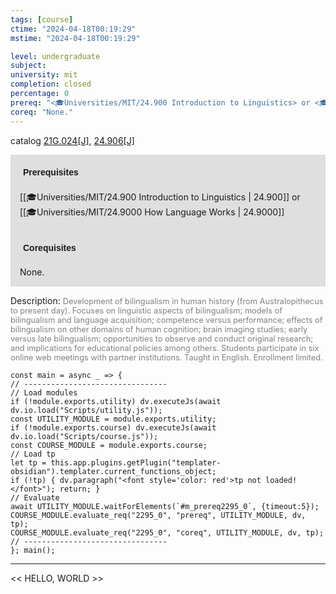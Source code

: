 ```yaml
---
tags: [course]
ctime: "2024-04-18T00:19:29"
mstime: "2024-04-18T00:19:29"

level: undergraduate
subject: 
university: mit
completion: closed
percentage: 0
prereq: "<🎓Universities/MIT/24.900 Introduction to Linguistics> or <🎓Universities/MIT/24.9000 How Language Works>"
coreq: "None."
---
```


catalog [21G.024[J]](http://student.mit.edu/catalog/m21Ga.html#21G.024), [24.906[J]](http://student.mit.edu/catalog/m24b.html#24.906)

<span style="display: block; padding: 15px; background-color: rgb(100, 100, 100, 0.2);"><font id="m_prereq2295_0" style="display: block; font-family: Arial, sans-serif; font-weight: bold; padding: 5px">Prerequisites</font><br><span id="prereq2295_0">[[🎓Universities/MIT/24.900 Introduction to Linguistics | 24.900]] or [[🎓Universities/MIT/24.9000 How Language Works | 24.9000]]</span></span>
<span style="display: block; padding: 15px; background-color: rgb(100, 100, 100, 0.2);"><font id="m_coreq2295_0" style="display: block; font-family: Arial, sans-serif; font-weight: bold; padding: 5px">Corequisites</font><br><span id="coreq2295_0">None.</span></span>

<font style="">Description:</font>
<font style="color: grey; font-size: 0.8rem;">Development of bilingualism in human history (from Australopithecus to present day). Focuses on linguistic aspects of bilingualism; models of bilingualism and language acquisition; competence versus performance; effects of bilingualism on other domains of human cognition; brain imaging studies; early versus late bilingualism; opportunities to observe and conduct original research; and implications for educational policies among others. Students participate in six online web meetings with partner institutions. Taught in English. Enrollment limited.</font>

```dataviewjs
const main = async _ => {
// --------------------------------
// Load modules
if (!module.exports.utility) dv.executeJs(await dv.io.load("Scripts/utility.js"));
const UTILITY_MODULE = module.exports.utility;
if (!module.exports.course) dv.executeJs(await dv.io.load("Scripts/course.js"));
const COURSE_MODULE = module.exports.course;
// Load tp
let tp = this.app.plugins.getPlugin("templater-obsidian").templater.current_functions_object;
if (!tp) { dv.paragraph("<font style='color: red'>tp not loaded!</font>"); return; }
// Evaluate
await UTILITY_MODULE.waitForElements(`#m_prereq2295_0`, {timeout:5});
COURSE_MODULE.evaluate_req("2295_0", "prereq", UTILITY_MODULE, dv, tp);
COURSE_MODULE.evaluate_req("2295_0", "coreq", UTILITY_MODULE, dv, tp);
// --------------------------------
}; main();
```

---

<< HELLO, WORLD >>
